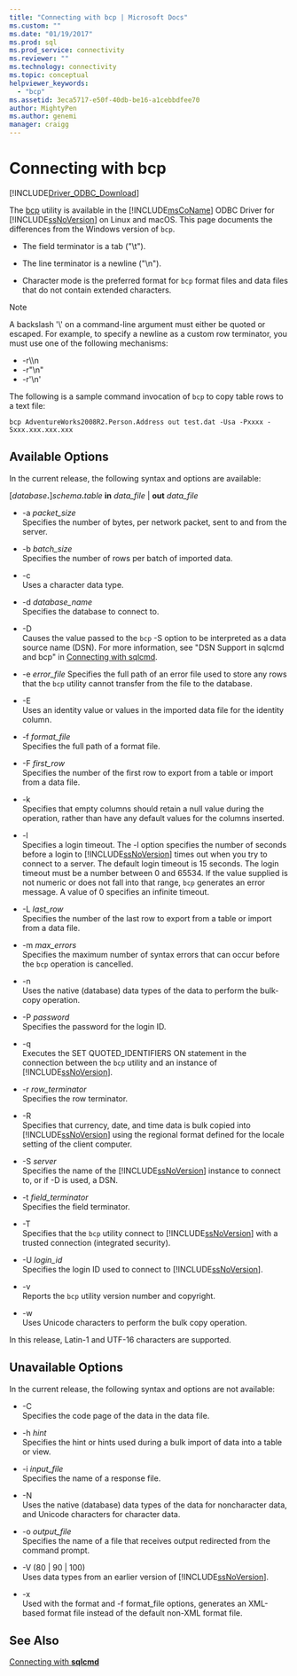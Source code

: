 ```yaml
---
title: "Connecting with bcp | Microsoft Docs"
ms.custom: ""
ms.date: "01/19/2017"
ms.prod: sql
ms.prod_service: connectivity
ms.reviewer: ""
ms.technology: connectivity
ms.topic: conceptual
helpviewer_keywords: 
  - "bcp"
ms.assetid: 3eca5717-e50f-40db-be16-a1cebbdfee70
author: MightyPen
ms.author: genemi
manager: craigg
---
```

# Connecting with bcp
[!INCLUDE[Driver_ODBC_Download](../../../includes/driver_odbc_download.md)]

The [bcp](https://go.microsoft.com/fwlink/?LinkID=190626) utility is available in the [!INCLUDE[msCoName](../../../includes/msconame_md.md)] ODBC Driver for [!INCLUDE[ssNoVersion](../../../includes/ssnoversion-md.md)] on Linux and macOS. This page documents the differences from the Windows version of `bcp`.
  
- The field terminator is a tab ("\t").  
  
- The line terminator is a newline ("\n").  
  
- Character mode is the preferred format for `bcp` format files and data files that do not contain extended characters.  
  
> [!NOTE]  
> A backslash '\\' on a command-line argument must either be quoted or escaped. For example, to specify a newline as a custom row terminator, you must use one of the following mechanisms:  
>   
> -   -r\\\n  
> -   -r"\n"  
> -   -r'\n'  
  
The following is a sample command invocation of `bcp` to copy table rows to a text file:  
  
```  
bcp AdventureWorks2008R2.Person.Address out test.dat -Usa -Pxxxx -Sxxx.xxx.xxx.xxx  
```  
  
## Available Options
In the current release, the following syntax and options are available:  

[_database_**.**]_schema_**.**_table_ **in** _data\_file_ | **out** _data\_file_

- -a *packet_size*  
Specifies the number of bytes, per network packet, sent to and from the server.  
  
- -b *batch_size*  
Specifies the number of rows per batch of imported data.  
  
- -c  
Uses a character data type.  
  
- -d *database_name*  
Specifies the database to connect to.  
  
- -D  
Causes the value passed to the `bcp` -S option to be interpreted as a data source name (DSN). For more information, see "DSN Support in sqlcmd and bcp" in [Connecting with sqlcmd](../../../connect/odbc/linux-mac/connecting-with-sqlcmd.md).  
  
- -e *error_file*
Specifies the full path of an error file used to store any rows that the `bcp` utility cannot transfer from the file to the database.  
  
- -E  
Uses an identity value or values in the imported data file for the identity column.  
  
- -f *format_file*  
Specifies the full path of a format file.  
  
- -F *first_row*  
Specifies the number of the first row to export from a table or import from a data file.  
  
- -k  
Specifies that empty columns should retain a null value during the operation, rather than have any default values for the columns inserted.  
  
- -l  
Specifies a login timeout. The -l option specifies the number of seconds before a login to [!INCLUDE[ssNoVersion](../../../includes/ssnoversion-md.md)] times out when you try to connect to a server. The default login timeout is 15 seconds. The login timeout must be a number between 0 and 65534. If the value supplied is not numeric or does not fall into that range, `bcp` generates an error message. A value of 0 specifies an infinite timeout.
  
- -L *last_row*  
Specifies the number of the last row to export from a table or import from a data file.  
  
- -m *max_errors*  
Specifies the maximum number of syntax errors that can occur before the `bcp` operation is cancelled.  
  
- -n  
Uses the native (database) data types of the data to perform the bulk-copy operation.  
  
- -P *password*  
Specifies the password for the login ID.  
  
- -q  
Executes the SET QUOTED_IDENTIFIERS ON statement in the connection between the `bcp` utility and an instance of [!INCLUDE[ssNoVersion](../../../includes/ssnoversion-md.md)].  
  
- -r *row_terminator*  
Specifies the row terminator.  
  
- -R  
Specifies that currency, date, and time data is bulk copied into [!INCLUDE[ssNoVersion](../../../includes/ssnoversion-md.md)] using the regional format defined for the locale setting of the client computer.  
  
- -S *server*  
Specifies the name of the [!INCLUDE[ssNoVersion](../../../includes/ssnoversion-md.md)] instance to connect to, or if -D is used, a DSN.  
  
- -t *field_terminator*  
Specifies the field terminator.  
  
- -T  
Specifies that the `bcp` utility connect to [!INCLUDE[ssNoVersion](../../../includes/ssnoversion-md.md)] with a trusted connection (integrated security).  
  
- -U *login_id*  
Specifies the login ID used to connect to [!INCLUDE[ssNoVersion](../../../includes/ssnoversion-md.md)].  
  
- -v  
Reports the `bcp` utility version number and copyright.  
  
- -w  
Uses Unicode characters to perform the bulk copy operation.  
  
In this release, Latin-1 and UTF-16 characters are supported.  
  
## Unavailable Options
In the current release, the following syntax and options are not available:  

- -C  
Specifies the code page of the data in the data file.  
  
- -h *hint*  
Specifies the hint or hints used during a bulk import of data into a table or view.  
  
- -i *input_file*  
Specifies the name of a response file.  
  
- -N  
Uses the native (database) data types of the data for noncharacter data, and Unicode characters for character data.  
  
- -o *output_file*  
Specifies the name of a file that receives output redirected from the command prompt.  
  
- -V (80 | 90 | 100)  
Uses data types from an earlier version of [!INCLUDE[ssNoVersion](../../../includes/ssnoversion-md.md)].  
  
- -x  
Used with the format and -f format_file options, generates an XML-based format file instead of the default non-XML format file.  
  
## See Also

[Connecting with **sqlcmd**](../../../connect/odbc/linux-mac/connecting-with-sqlcmd.md)  
